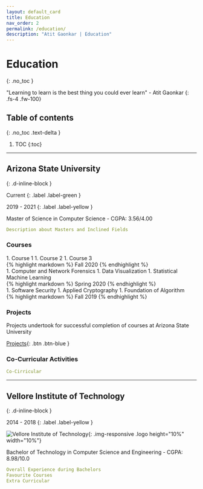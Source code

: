 ```yaml
---
layout: default_card
title: Education
nav_order: 2
permalink: /education/
description: "Atit Gaonkar | Education"
---
```


# Education
{: .no_toc }


"Learning to learn is the best thing you could ever learn" - Atit Gaonkar
{: .fs-4 .fw-100}

## Table of contents
{: .no_toc .text-delta }

1. TOC
{:toc}

---


## Arizona State University
{: .d-inline-block }

Current
{: .label .label-green }

2019 - 2021
{: .label .label-yellow }

Master of Science in Computer Science - CGPA: 3.56/4.00
```yaml
Description about Masters and Inclined Fields
```

### Courses

<div class="code-example" markdown="1">
1. Course 1
1. Course 2
1. Course 3
</div>
{% highlight markdown %}
Fall 2020
{% endhighlight %}
<br/>
<div class="code-example" markdown="1">
1. Computer and Network Forensics
1. Data Visualization
1. Statistical Machine Learning
</div>
{% highlight markdown %}
Spring 2020
{% endhighlight %}  
<br/>
<div class="code-example" markdown="1">
1. Software Security
1. Applied Cryptography
1. Foundation of Algorithm
</div>
{% highlight markdown %}
Fall 2019
{% endhighlight %}


### Projects

Projects undertook for successful completion of courses at Arizona State University

[Projects](/projects/academics/@ASU){: .btn .btn-blue }

### Co-Curricular Activities
```yaml
Co-Cirricular
```

---

## Vellore Institute of Technology
{: .d-inline-block }

2014 - 2018
{: .label .label-yellow }

![Vellore Institute of Technology](../../assets/images/vit.png){: .img-responsive .logo height="10%" width="10%"}

Bachelor of Technology in Computer Science and Engineering - CGPA: 8.98/10.0
```yaml
Overall Experience during Bachelors
Favourite Courses
Extra Curricular
```

<script src="https://code.jquery.com/jquery-3.4.1.slim.min.js" integrity="sha384-J6qa4849blE2+poT4WnyKhv5vZF5SrPo0iEjwBvKU7imGFAV0wwj1yYfoRSJoZ+n" crossorigin="anonymous"></script>
<script src="https://cdn.jsdelivr.net/npm/popper.js@1.16.0/dist/umd/popper.min.js" integrity="sha384-Q6E9RHvbIyZFJoft+2mJbHaEWldlvI9IOYy5n3zV9zzTtmI3UksdQRVvoxMfooAo" crossorigin="anonymous"></script>
<script src="https://stackpath.bootstrapcdn.com/bootstrap/4.4.1/js/bootstrap.min.js" integrity="sha384-wfSDF2E50Y2D1uUdj0O3uMBJnjuUD4Ih7YwaYd1iqfktj0Uod8GCExl3Og8ifwB6" crossorigin="anonymous"></script>
<script src="https://unpkg.com/aos@next/dist/aos.js"></script>
<script>
  AOS.init();
  $(window).on('load', function() {
        AOS.refresh();
        var $animation_elements = $('.bootstrap-iso');
        var $window = $(window);
        var window_height = $window.height();
        var window_top_position = $window.scrollTop();
        var window_bottom_position = (window_top_position + window_height);
        $('.main-content-wrap').on('scroll', function() {
            console.log("triggered");
            $.each($animation_elements, function() {
                var $element = $(this);
                var element_height = $element.outerHeight();
                var element_top_position = $element.offset().top;
                var element_bottom_position = (element_top_position + element_height);
                if ((element_bottom_position >= window_top_position + 100) && (element_top_position <= window_bottom_position - 50)) {
                    $element.addClass('aos-animate');
                } else {
                    $element.removeClass('aos-animate');
                }
            });
        });
        $('.main-content-wrap')[0].scrollTop += 1;
        $('.main-content-wrap')[0].scrollTop -= 1;
  });
</script>